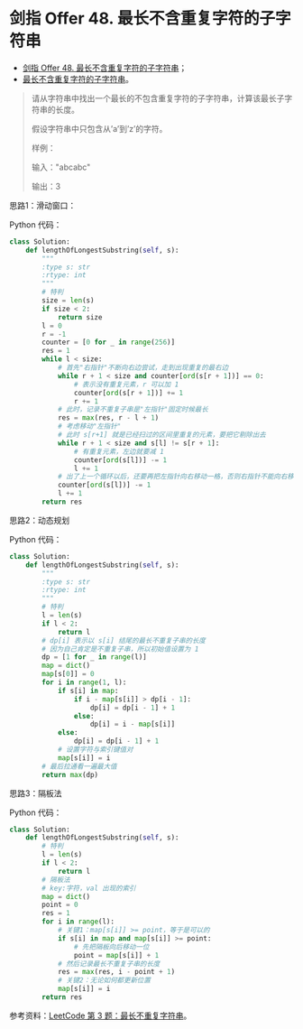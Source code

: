 # 剑指 Offer 48. 最长不含重复字符的子字符串

+ [剑指 Offer 48. 最长不含重复字符的子字符串](https://leetcode-cn.com/problems/zui-chang-bu-han-zhong-fu-zi-fu-de-zi-zi-fu-chuan-lcof/)；
+ [最长不含重复字符的子字符串](https://www.acwing.com/problem/content/57/)。

>请从字符串中找出一个最长的不包含重复字符的子字符串，计算该最长子字符串的长度。
>
>假设字符串中只包含从’a’到’z’的字符。
>
>样例：
>
>输入："abcabc"
>
>输出：3

思路1：滑动窗口：

Python 代码：

```python
class Solution:
    def lengthOfLongestSubstring(self, s):
        """
        :type s: str
        :rtype: int
        """
        # 特判
        size = len(s)
        if size < 2:
            return size
        l = 0
        r = -1
        counter = [0 for _ in range(256)]
        res = 1
        while l < size:
            # 首先"右指针"不断向右边尝试，走到出现重复的最右边
            while r + 1 < size and counter[ord(s[r + 1])] == 0:
                # 表示没有重复元素，r 可以加 1
                counter[ord(s[r + 1])] += 1
                r += 1
            # 此时，记录不重复子串是"左指针"固定时候最长
            res = max(res, r - l + 1)
            # 考虑移动"左指针"
            # 此时 s[r+1] 就是已经扫过的区间里重复的元素，要把它剔除出去
            while r + 1 < size and s[l] != s[r + 1]:
                # 有重复元素，左边就要减 1
                counter[ord(s[l])] -= 1
                l += 1
            # 出了上一个循环以后，还要再把左指针向右移动一格，否则右指针不能向右移动
            counter[ord(s[l])] -= 1
            l += 1
        return res
```

思路2：动态规划

Python 代码：

```python
class Solution:
    def lengthOfLongestSubstring(self, s):
        """
        :type s: str
        :rtype: int
        """
        # 特判
        l = len(s)
        if l < 2:
            return l
        # dp[i] 表示以 s[i] 结尾的最长不重复子串的长度
        # 因为自己肯定是不重复子串，所以初始值设置为 1
        dp = [1 for _ in range(l)]
        map = dict()
        map[s[0]] = 0
        for i in range(1, l):
            if s[i] in map:
                if i - map[s[i]] > dp[i - 1]:
                    dp[i] = dp[i - 1] + 1
                else:
                    dp[i] = i - map[s[i]]
            else:
                dp[i] = dp[i - 1] + 1
            # 设置字符与索引键值对
            map[s[i]] = i
        # 最后拉通看一遍最大值
        return max(dp)
```

思路3：隔板法

Python 代码：

```python
class Solution:
    def lengthOfLongestSubstring(self, s):
        # 特判
        l = len(s)
        if l < 2:
            return l
        # 隔板法
        # key:字符，val 出现的索引
        map = dict()
        point = 0
        res = 1
        for i in range(l):
            # 关键1：map[s[i]] >= point，等于是可以的
            if s[i] in map and map[s[i]] >= point:
                # 先把隔板向后移动一位
                point = map[s[i]] + 1
            # 然后记录最长不重复子串的长度
            res = max(res, i - point + 1)
            # 关键2：无论如何都更新位置
            map[s[i]] = i
        return res
```

参考资料：[LeetCode 第 3 题：最长不重复字符串](https://www.zybuluo.com/liweiwei1419/note/1394415)。

<script src='https://cdnjs.cloudflare.com/ajax/libs/mathjax/2.7.5/MathJax.js?config=TeX-MML-AM_CHTML' async></script>

<script type="text/x-mathjax-config">
MathJax.Hub.Config({
tex2jax: {
  inlineMath: [['$','$'], ['\\(','\\)']],
  processEscapes: true
  },
displayAlign : "left",
TeX: {
        equationNumbers: {
            autoNumber: "all",
            useLabelIds: true
        }
    },
    "HTML-CSS": {
        linebreaks: {
            automatic: true
        },
        scale: 100,
        styles: {
          ".MathJax_Display": {
            "text-align": "left",
            "width" : "auto",
            "margin": "10px 0px 10px 0px !important",
            "background-color": "#f5f5f5 !important",
            "border-radius": "3px !important",
            border:  "1px solid #ccc !important",
            padding: "5px 5px 5px 5px !important"
          },
          ".MathJax": {
            "background-color": "#f5f5f5 !important",
            padding: "2px 2px 2px 2px !important"
          }
        }
    },
    SVG: {
        linebreaks: {
            automatic: true
        }
    }
});
</script>